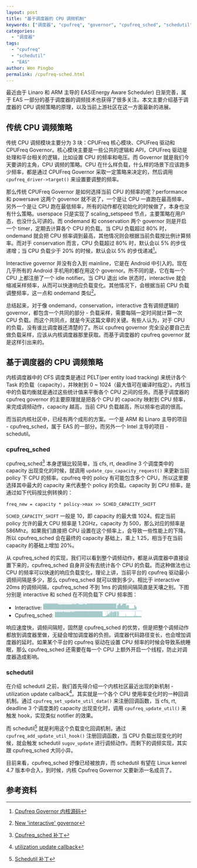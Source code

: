 ```yaml
---
layout: post
title: "基于调度器的 CPU 调频机制"
keywords: ["调度器", "cpufreq", "governor", "cpufreq_sched", "schedutil"]
categories:
  - "调度器"
tags:
  - "cpufreq"
  - "schedutil"
  - "EAS"
author: Wen Pingbo
permalink: /cpufreq-sched.html
---
```


最近由于 Linaro 和 ARM 主导的 EAS(Energy Aware Scheduler) 日渐完善，属于 EAS 一部分的基于调度器的调频技术也获得了很多关注。本文主要介绍基于调度器的 CPU 调频策略的原理，以及当前上游社区在这一方面最新的进展。

## 传统 CPU 调频策略

传统 CPU 调频模块主要分为 3 块：CPUFreq 核心模块、CPUFreq 驱动和 CPUFreq Governor。核心模块主要是一些公共的逻辑和 API，CPUFreq 驱动是处理和平台相关的逻辑，比如设置 CPU 的频率和电压。而 Governor 就是我们今天要讲的主角，CPU 调频的策略。CPU 在什么样负载，什么样的场景下应该跑多少频率，都是通过 CPUFreq Governor 采取一定策略来决定的，然后调用 `cpufreq_driver->target()` 来设置要调整的频率。

那么传统 CPUFreq Governor 是如何选择当前 CPU 的频率的呢？performance 和 powersave 这两个 governor 就不说了，一个是让 CPU 一直跑在最高频率，另外一个是让 CPU 跑在最低频率，所有的动作都在初始化的时候做了，本身也没有什么策略。userspace 只是实现了 scaling_setspeed 节点，主要策略在用户态，也没什么可讲的。而 ondemand 和 conservation 两个 governor 则是开启一个 timer，定期去计算各个 CPU 的负载。当 CPU 负载超过 80% 时，ondemand 就会把 CPU 频率调到最高，其他情况则会根据当前负载按比例计算频率。而对于 conservation 而言，CPU 负载超过 80% 时，默认会以 5% 的步伐递增；当 CPU 负载少于 20% 的时候，默认会以 5% 的步伐递减[^cpufreq_source]。

Interactive governor 并没有合入到 mainline，它是在 Android 中引入的。现在几乎所有的 Android 手机用的都在用这个 governor。所不同的是，它在每一个 CPU 上都注册了一个 idle notifier。当 CPU 退出 idle 状态时，interactive 就会缩减采样频率，从而可以快速响应负载变化。其他情况下，会根据当前 CPU 负载调整频率，这一点和 ondemand 类似[^interactive]。

总结起来，对于像 ondemand，conservation，interactive 含有调频逻辑的 governor，都包含一个共同的部分 - 负载采样，需要每隔一定时间就计算一次 CPU 负载。而这个共同点，就是今天这篇文章的关键。有些人认为，对于 CPU 的负载，没有谁比调度器还清楚的了。所以 cpufreq governor 完全没必要自己去做负载采样，应该从内核调度器那里获取。而基于调度器的 cpufreq governor 就是这样引出来的。

## 基于调度器的 CPU 调频策略

内核调度器中的 CFS 调度类是通过 PELT(per entity load tracking) 来统计各个 Task 的负载（capacity），并映射到 0 ~ 1024（最大值可在编译时指定）。内核当中的负载均衡就是通过这些统计值来平衡各个 CPU 之间的任务。而基于调度器的 cpufreq governor 的主要原理就是把各个 CPU 的 capacity 映射到 CPU 频率，来完成调频动作，capacity 越高，当前 CPU 负载越高，所以频率也调的很高。

而当前内核社区中，已经有两个成形的方案。一个是 ARM 和 Linaro 主导的项目 - cpufreq_sched，属于 EAS 的一部分。而另外一个 Intel 主导的项目 - schedutil。

### cpufreq_sched

cpufreq_sched[^sched_freq] 本身逻辑比较简单，当 cfs, rt, deadline 3 个调度类中的 capacity 出现变化的时候，就调用 `update_cpu_capacity_request()` 来更新当前 policy 下 CPU 的频率。cpufreq 中的 policy 有可能包含多个 CPU，所以这里要选择其中最大的 capacity 来代表整个 policy 的负载。capacity 到 CPU 频率，是通过如下代码按比例转换的：

```
freq_new = capacity * policy->max >> SCHED_CAPACITY_SHIFT
```

`SCHED_CAPACITY_SHIFT` 一般是 10，即 capacity 的最大值 1024。假定当前 policy 允许的最大 CPU 频率是 1.2GHz，capacity 为 500，那么对应的频率是 586Mhz。如果我们直接把 CPU 设置在这个频率上，会导致一些性能上的下降。所以 cpufreq_sched 会在最终的 capacity 基础上，乘上 1.25，相当于在当前 capacity 的基础上增加 20%。

从 cpufreq_sched 的实现，我们可以看到整个调频动作，都是从调度器中直接设置下来的，cpufreq_sched 自身并没有去统计各个 CPU 的负载。而这种做法也让 CPU 的频率可以快速的响应负载变化，理论上讲，当前平台的 cpufreq 驱动最小调频间隔是多少，那么 cpufreq_sched 就可以做到多少。相比于 interactive 20ms 的调频间隔，cpufreq_sched 不到 1ms 的调频间隔简直是天壤之别。下图分别是 interactive 和 sched 在不同负载下 CPU 频率图：

- Interactive: ![Interactive](/images/posts/2016/04/interactive.png)
- Cpufreq_sched: ![Sched](/images/posts/2016/04/sched.png)

响应速度快，调频间隔短，固然是 cpufreq_sched 的优势，但是把整个调频动作都放到调度器里做，无疑会增加调度器的负担。调度器代码路径变长，也会增加调度器的延时。如果某个平台的 cpufreq 驱动在设置 CPU 频率的时候会导致系统睡眠，那么 cpufreq_sched 还需要在每一个 CPU 上额外开启一个线程，防止对调度器造成影响。

### schedutil

在介绍 schedutil 之前，我们首先得介绍一个内核社区最近出现的新机制 - utilization update callback[^capacity_callback]。其实就是一个各个 CPU 使用率变化时的一种回调机制。通过 `cpufreq_set_update_util_data()` 来注册回调函数，当 cfs, rt, deadline 3 个调度类的 capacity 出现变化时，调用 `cpufreq_update_util()` 来触发 hook，实现类似 notifier 的效果。

而 schedutil[^schedutil] 就是利用这个负载变化回调机制，通过 `cpufreq_add_update_util_hook()` 注册回调函数，当 CPU 负载出现变化的时候，就会触发 schedutil `sugov_update` 进行调频动作。而剩下的调频实现，其实跟 cpufreq_sched 大同小异。

目前来看，cpufreq_sched 好像已经被放弃，而 schedutil 有望在 Linux kenrel 4.7 版本中合入，到时候，内核 Cpufreq Governor 又要新添一名成员了。

## 参考资料

[^cpufreq_source]: [Cpufreq Governor 内核源码](http://lxr.free-electrons.com/source/drivers/cpufreq/)
[^interactive]: [New 'interactive' governor](https://lwn.net/Articles/662209/)
[^sched_freq]: [Cpufreq_sched 补丁](https://lkml.org/lkml/2016/2/22/1037)
[^capacity_callback]: [utilization update callback](https://lkml.org/lkml/2016/2/15/734)
[^schedutil]: [Schedutil 补丁](https://lkml.org/lkml/2016/3/29/1041)

